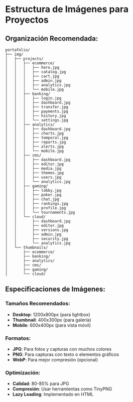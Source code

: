 # Estructura de Imágenes para Proyectos

## Organización Recomendada:

```
portafolio/
├── img/
│   ├── projects/
│   │   ├── ecommerce/
│   │   │   ├── hero.jpg
│   │   │   ├── catalog.jpg
│   │   │   ├── cart.jpg
│   │   │   ├── admin.jpg
│   │   │   ├── analytics.jpg
│   │   │   └── mobile.jpg
│   │   ├── banking/
│   │   │   ├── login.jpg
│   │   │   ├── dashboard.jpg
│   │   │   ├── transfer.jpg
│   │   │   ├── payments.jpg
│   │   │   ├── history.jpg
│   │   │   └── settings.jpg
│   │   ├── analytics/
│   │   │   ├── dashboard.jpg
│   │   │   ├── charts.jpg
│   │   │   ├── temporal.jpg
│   │   │   ├── reports.jpg
│   │   │   ├── alerts.jpg
│   │   │   └── mobile.jpg
│   │   ├── cms/
│   │   │   ├── dashboard.jpg
│   │   │   ├── editor.jpg
│   │   │   ├── media.jpg
│   │   │   ├── themes.jpg
│   │   │   ├── users.jpg
│   │   │   └── analytics.jpg
│   │   ├── gaming/
│   │   │   ├── lobby.jpg
│   │   │   ├── poker.jpg
│   │   │   ├── chat.jpg
│   │   │   ├── rankings.jpg
│   │   │   ├── profile.jpg
│   │   │   └── tournaments.jpg
│   │   └── cloud/
│   │       ├── dashboard.jpg
│   │       ├── editor.jpg
│   │       ├── versions.jpg
│   │       ├── admin.jpg
│   │       ├── security.jpg
│   │       └── analytics.jpg
│   └── thumbnails/
│       ├── ecommerce/
│       ├── banking/
│       ├── analytics/
│       ├── cms/
│       ├── gaming/
│       └── cloud/
```

## Especificaciones de Imágenes:

### Tamaños Recomendados:
- **Desktop**: 1200x800px (para lightbox)
- **Thumbnail**: 400x300px (para galería)
- **Mobile**: 600x400px (para vista móvil)

### Formatos:
- **JPG**: Para fotos y capturas con muchos colores
- **PNG**: Para capturas con texto o elementos gráficos
- **WebP**: Para mejor compresión (opcional)

### Optimización:
- **Calidad**: 80-85% para JPG
- **Compresión**: Usar herramientas como TinyPNG
- **Lazy Loading**: Implementado en HTML
